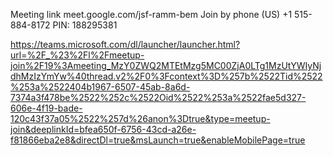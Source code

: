 Meeting link
meet.google.com/jsf-ramm-bem
Join by phone
(US) +1 515-884-8172
PIN: 188295381


https://teams.microsoft.com/dl/launcher/launcher.html?url=%2F_%23%2Fl%2Fmeetup-join%2F19%3Ameeting_MzY0ZWQ2MTEtMzg5MC00ZjA0LTg1MzUtYWIyNjdhMzIzYmYw%40thread.v2%2F0%3Fcontext%3D%257b%2522Tid%2522%253a%2522404b1967-6507-45ab-8a6d-7374a3f478be%2522%252c%2522Oid%2522%253a%2522fae5d327-606e-4f19-bade-120c43f37a05%2522%257d%26anon%3Dtrue&type=meetup-join&deeplinkId=bfea650f-6756-43cd-a26e-f81866eba2e8&directDl=true&msLaunch=true&enableMobilePage=true
